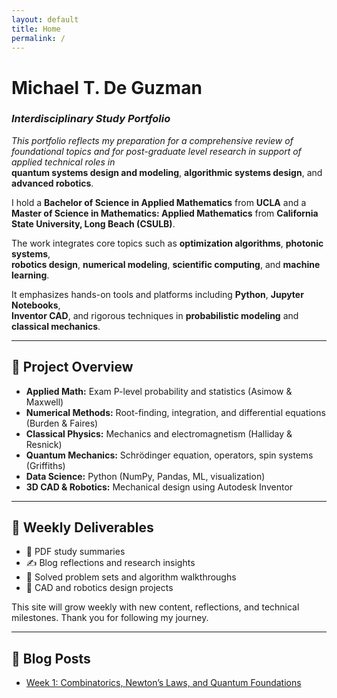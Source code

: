 ```yaml
---
layout: default
title: Home
permalink: /
---
```



# Michael T. De Guzman  
### *Interdisciplinary Study Portfolio*

*This portfolio reflects my preparation for a comprehensive review of foundational topics and for post-graduate level research in support of applied technical roles in*  
**quantum systems design and modeling**, **algorithmic systems design**, and **advanced robotics**.

I hold a **Bachelor of Science in Applied Mathematics** from **UCLA** and a  
**Master of Science in Mathematics: Applied Mathematics** from **California State University, Long Beach (CSULB)**.

The work integrates core topics such as **optimization algorithms**, **photonic systems**,  
**robotics design**, **numerical modeling**, **scientific computing**, and **machine learning**.

It emphasizes hands-on tools and platforms including **Python**, **Jupyter Notebooks**,  
**Inventor CAD**, and rigorous techniques in **probabilistic modeling** and **classical mechanics**.

---

## 📘 Project Overview

- **Applied Math:** Exam P-level probability and statistics (Asimow & Maxwell)  
- **Numerical Methods:** Root-finding, integration, and differential equations (Burden & Faires)  
- **Classical Physics:** Mechanics and electromagnetism (Halliday & Resnick)  
- **Quantum Mechanics:** Schrödinger equation, operators, spin systems (Griffiths)  
- **Data Science:** Python (NumPy, Pandas, ML, visualization)  
- **3D CAD & Robotics:** Mechanical design using Autodesk Inventor  

---

## 📆 Weekly Deliverables

- 📄 PDF study summaries  
- ✍️ Blog reflections and research insights  
- 🧮 Solved problem sets and algorithm walkthroughs  
- 🤖 CAD and robotics design projects  

This site will grow weekly with new content, reflections, and technical milestones. Thank you for following my journey.

---

## 📝 Blog Posts

- [Week 1: Combinatorics, Newton’s Laws, and Quantum Foundations](/2025/04/28/week1-review.html)
